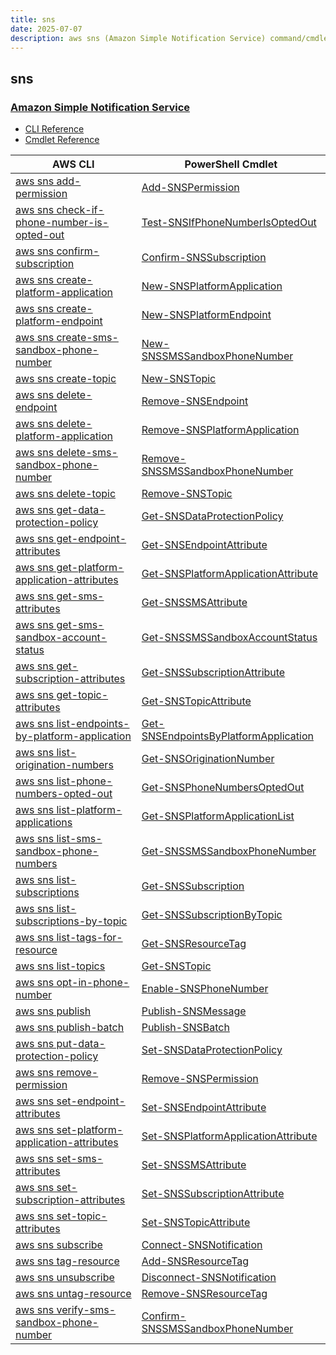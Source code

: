 ```yaml
---
title: sns
date: 2025-07-07
description: aws sns (Amazon Simple Notification Service) command/cmdlet list.
---
```


## sns

### [Amazon Simple Notification Service](https://aws.amazon.com/sns/)

* [CLI Reference](https://awscli.amazonaws.com/v2/documentation/api/latest/reference/sns/index.html)
* [Cmdlet Reference](https://docs.aws.amazon.com/powershell/latest/reference/items/Amazon_Simple_Notification_Service_cmdlets.html)

|AWS CLI|PowerShell Cmdlet|
|----|----|
|[aws sns add-permission](https://awscli.amazonaws.com/v2/documentation/api/latest/reference/sns/add-permission.html)|[Add-SNSPermission](https://docs.aws.amazon.com/powershell/latest/reference/items/Add-SNSPermission.html)|
|[aws sns check-if-phone-number-is-opted-out](https://awscli.amazonaws.com/v2/documentation/api/latest/reference/sns/check-if-phone-number-is-opted-out.html)|[Test-SNSIfPhoneNumberIsOptedOut](https://docs.aws.amazon.com/powershell/latest/reference/items/Test-SNSIfPhoneNumberIsOptedOut.html)|
|[aws sns confirm-subscription](https://awscli.amazonaws.com/v2/documentation/api/latest/reference/sns/confirm-subscription.html)|[Confirm-SNSSubscription](https://docs.aws.amazon.com/powershell/latest/reference/items/Confirm-SNSSubscription.html)|
|[aws sns create-platform-application](https://awscli.amazonaws.com/v2/documentation/api/latest/reference/sns/create-platform-application.html)|[New-SNSPlatformApplication](https://docs.aws.amazon.com/powershell/latest/reference/items/New-SNSPlatformApplication.html)|
|[aws sns create-platform-endpoint](https://awscli.amazonaws.com/v2/documentation/api/latest/reference/sns/create-platform-endpoint.html)|[New-SNSPlatformEndpoint](https://docs.aws.amazon.com/powershell/latest/reference/items/New-SNSPlatformEndpoint.html)|
|[aws sns create-sms-sandbox-phone-number](https://awscli.amazonaws.com/v2/documentation/api/latest/reference/sns/create-sms-sandbox-phone-number.html)|[New-SNSSMSSandboxPhoneNumber](https://docs.aws.amazon.com/powershell/latest/reference/items/New-SNSSMSSandboxPhoneNumber.html)|
|[aws sns create-topic](https://awscli.amazonaws.com/v2/documentation/api/latest/reference/sns/create-topic.html)|[New-SNSTopic](https://docs.aws.amazon.com/powershell/latest/reference/items/New-SNSTopic.html)|
|[aws sns delete-endpoint](https://awscli.amazonaws.com/v2/documentation/api/latest/reference/sns/delete-endpoint.html)|[Remove-SNSEndpoint](https://docs.aws.amazon.com/powershell/latest/reference/items/Remove-SNSEndpoint.html)|
|[aws sns delete-platform-application](https://awscli.amazonaws.com/v2/documentation/api/latest/reference/sns/delete-platform-application.html)|[Remove-SNSPlatformApplication](https://docs.aws.amazon.com/powershell/latest/reference/items/Remove-SNSPlatformApplication.html)|
|[aws sns delete-sms-sandbox-phone-number](https://awscli.amazonaws.com/v2/documentation/api/latest/reference/sns/delete-sms-sandbox-phone-number.html)|[Remove-SNSSMSSandboxPhoneNumber](https://docs.aws.amazon.com/powershell/latest/reference/items/Remove-SNSSMSSandboxPhoneNumber.html)|
|[aws sns delete-topic](https://awscli.amazonaws.com/v2/documentation/api/latest/reference/sns/delete-topic.html)|[Remove-SNSTopic](https://docs.aws.amazon.com/powershell/latest/reference/items/Remove-SNSTopic.html)|
|[aws sns get-data-protection-policy](https://awscli.amazonaws.com/v2/documentation/api/latest/reference/sns/get-data-protection-policy.html)|[Get-SNSDataProtectionPolicy](https://docs.aws.amazon.com/powershell/latest/reference/items/Get-SNSDataProtectionPolicy.html)|
|[aws sns get-endpoint-attributes](https://awscli.amazonaws.com/v2/documentation/api/latest/reference/sns/get-endpoint-attributes.html)|[Get-SNSEndpointAttribute](https://docs.aws.amazon.com/powershell/latest/reference/items/Get-SNSEndpointAttribute.html)|
|[aws sns get-platform-application-attributes](https://awscli.amazonaws.com/v2/documentation/api/latest/reference/sns/get-platform-application-attributes.html)|[Get-SNSPlatformApplicationAttribute](https://docs.aws.amazon.com/powershell/latest/reference/items/Get-SNSPlatformApplicationAttribute.html)|
|[aws sns get-sms-attributes](https://awscli.amazonaws.com/v2/documentation/api/latest/reference/sns/get-sms-attributes.html)|[Get-SNSSMSAttribute](https://docs.aws.amazon.com/powershell/latest/reference/items/Get-SNSSMSAttribute.html)|
|[aws sns get-sms-sandbox-account-status](https://awscli.amazonaws.com/v2/documentation/api/latest/reference/sns/get-sms-sandbox-account-status.html)|[Get-SNSSMSSandboxAccountStatus](https://docs.aws.amazon.com/powershell/latest/reference/items/Get-SNSSMSSandboxAccountStatus.html)|
|[aws sns get-subscription-attributes](https://awscli.amazonaws.com/v2/documentation/api/latest/reference/sns/get-subscription-attributes.html)|[Get-SNSSubscriptionAttribute](https://docs.aws.amazon.com/powershell/latest/reference/items/Get-SNSSubscriptionAttribute.html)|
|[aws sns get-topic-attributes](https://awscli.amazonaws.com/v2/documentation/api/latest/reference/sns/get-topic-attributes.html)|[Get-SNSTopicAttribute](https://docs.aws.amazon.com/powershell/latest/reference/items/Get-SNSTopicAttribute.html)|
|[aws sns list-endpoints-by-platform-application](https://awscli.amazonaws.com/v2/documentation/api/latest/reference/sns/list-endpoints-by-platform-application.html)|[Get-SNSEndpointsByPlatformApplication](https://docs.aws.amazon.com/powershell/latest/reference/items/Get-SNSEndpointsByPlatformApplication.html)|
|[aws sns list-origination-numbers](https://awscli.amazonaws.com/v2/documentation/api/latest/reference/sns/list-origination-numbers.html)|[Get-SNSOriginationNumber](https://docs.aws.amazon.com/powershell/latest/reference/items/Get-SNSOriginationNumber.html)|
|[aws sns list-phone-numbers-opted-out](https://awscli.amazonaws.com/v2/documentation/api/latest/reference/sns/list-phone-numbers-opted-out.html)|[Get-SNSPhoneNumbersOptedOut](https://docs.aws.amazon.com/powershell/latest/reference/items/Get-SNSPhoneNumbersOptedOut.html)|
|[aws sns list-platform-applications](https://awscli.amazonaws.com/v2/documentation/api/latest/reference/sns/list-platform-applications.html)|[Get-SNSPlatformApplicationList](https://docs.aws.amazon.com/powershell/latest/reference/items/Get-SNSPlatformApplicationList.html)|
|[aws sns list-sms-sandbox-phone-numbers](https://awscli.amazonaws.com/v2/documentation/api/latest/reference/sns/list-sms-sandbox-phone-numbers.html)|[Get-SNSSMSSandboxPhoneNumber](https://docs.aws.amazon.com/powershell/latest/reference/items/Get-SNSSMSSandboxPhoneNumber.html)|
|[aws sns list-subscriptions](https://awscli.amazonaws.com/v2/documentation/api/latest/reference/sns/list-subscriptions.html)|[Get-SNSSubscription](https://docs.aws.amazon.com/powershell/latest/reference/items/Get-SNSSubscription.html)|
|[aws sns list-subscriptions-by-topic](https://awscli.amazonaws.com/v2/documentation/api/latest/reference/sns/list-subscriptions-by-topic.html)|[Get-SNSSubscriptionByTopic](https://docs.aws.amazon.com/powershell/latest/reference/items/Get-SNSSubscriptionByTopic.html)|
|[aws sns list-tags-for-resource](https://awscli.amazonaws.com/v2/documentation/api/latest/reference/sns/list-tags-for-resource.html)|[Get-SNSResourceTag](https://docs.aws.amazon.com/powershell/latest/reference/items/Get-SNSResourceTag.html)|
|[aws sns list-topics](https://awscli.amazonaws.com/v2/documentation/api/latest/reference/sns/list-topics.html)|[Get-SNSTopic](https://docs.aws.amazon.com/powershell/latest/reference/items/Get-SNSTopic.html)|
|[aws sns opt-in-phone-number](https://awscli.amazonaws.com/v2/documentation/api/latest/reference/sns/opt-in-phone-number.html)|[Enable-SNSPhoneNumber](https://docs.aws.amazon.com/powershell/latest/reference/items/Enable-SNSPhoneNumber.html)|
|[aws sns publish](https://awscli.amazonaws.com/v2/documentation/api/latest/reference/sns/publish.html)|[Publish-SNSMessage](https://docs.aws.amazon.com/powershell/latest/reference/items/Publish-SNSMessage.html)|
|[aws sns publish-batch](https://awscli.amazonaws.com/v2/documentation/api/latest/reference/sns/publish-batch.html)|[Publish-SNSBatch](https://docs.aws.amazon.com/powershell/latest/reference/items/Publish-SNSBatch.html)|
|[aws sns put-data-protection-policy](https://awscli.amazonaws.com/v2/documentation/api/latest/reference/sns/put-data-protection-policy.html)|[Set-SNSDataProtectionPolicy](https://docs.aws.amazon.com/powershell/latest/reference/items/Set-SNSDataProtectionPolicy.html)|
|[aws sns remove-permission](https://awscli.amazonaws.com/v2/documentation/api/latest/reference/sns/remove-permission.html)|[Remove-SNSPermission](https://docs.aws.amazon.com/powershell/latest/reference/items/Remove-SNSPermission.html)|
|[aws sns set-endpoint-attributes](https://awscli.amazonaws.com/v2/documentation/api/latest/reference/sns/set-endpoint-attributes.html)|[Set-SNSEndpointAttribute](https://docs.aws.amazon.com/powershell/latest/reference/items/Set-SNSEndpointAttribute.html)|
|[aws sns set-platform-application-attributes](https://awscli.amazonaws.com/v2/documentation/api/latest/reference/sns/set-platform-application-attributes.html)|[Set-SNSPlatformApplicationAttribute](https://docs.aws.amazon.com/powershell/latest/reference/items/Set-SNSPlatformApplicationAttribute.html)|
|[aws sns set-sms-attributes](https://awscli.amazonaws.com/v2/documentation/api/latest/reference/sns/set-sms-attributes.html)|[Set-SNSSMSAttribute](https://docs.aws.amazon.com/powershell/latest/reference/items/Set-SNSSMSAttribute.html)|
|[aws sns set-subscription-attributes](https://awscli.amazonaws.com/v2/documentation/api/latest/reference/sns/set-subscription-attributes.html)|[Set-SNSSubscriptionAttribute](https://docs.aws.amazon.com/powershell/latest/reference/items/Set-SNSSubscriptionAttribute.html)|
|[aws sns set-topic-attributes](https://awscli.amazonaws.com/v2/documentation/api/latest/reference/sns/set-topic-attributes.html)|[Set-SNSTopicAttribute](https://docs.aws.amazon.com/powershell/latest/reference/items/Set-SNSTopicAttribute.html)|
|[aws sns subscribe](https://awscli.amazonaws.com/v2/documentation/api/latest/reference/sns/subscribe.html)|[Connect-SNSNotification](https://docs.aws.amazon.com/powershell/latest/reference/items/Connect-SNSNotification.html)|
|[aws sns tag-resource](https://awscli.amazonaws.com/v2/documentation/api/latest/reference/sns/tag-resource.html)|[Add-SNSResourceTag](https://docs.aws.amazon.com/powershell/latest/reference/items/Add-SNSResourceTag.html)|
|[aws sns unsubscribe](https://awscli.amazonaws.com/v2/documentation/api/latest/reference/sns/unsubscribe.html)|[Disconnect-SNSNotification](https://docs.aws.amazon.com/powershell/latest/reference/items/Disconnect-SNSNotification.html)|
|[aws sns untag-resource](https://awscli.amazonaws.com/v2/documentation/api/latest/reference/sns/untag-resource.html)|[Remove-SNSResourceTag](https://docs.aws.amazon.com/powershell/latest/reference/items/Remove-SNSResourceTag.html)|
|[aws sns verify-sms-sandbox-phone-number](https://awscli.amazonaws.com/v2/documentation/api/latest/reference/sns/verify-sms-sandbox-phone-number.html)|[Confirm-SNSSMSSandboxPhoneNumber](https://docs.aws.amazon.com/powershell/latest/reference/items/Confirm-SNSSMSSandboxPhoneNumber.html)|

